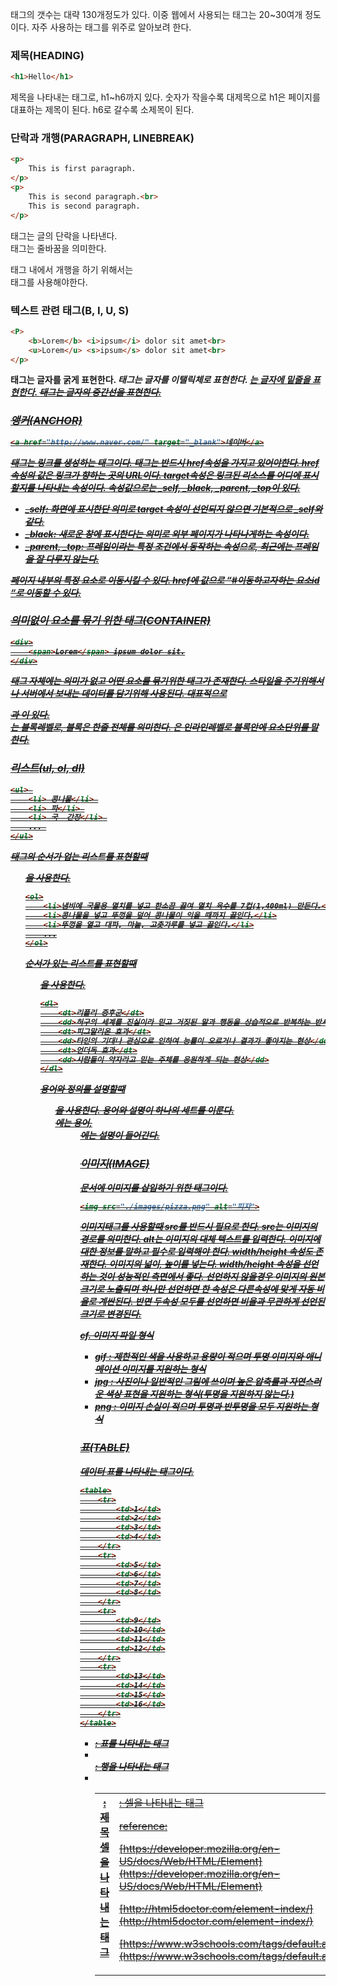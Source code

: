 태그의 갯수는 대략 130개정도가 있다. 이중 웹에서 사용되는 태그는 20~30여개 정도이다. 자주 사용하는 태그를 위주로 알아보려 한다.

### 제목(HEADING)

```html
<h1>Hello</h1>
```

제목을 나타내는 태그로, h1~h6까지 있다. 숫자가 작을수록 대제목으로 h1은 페이지를 대표하는 제목이 된다. h6로 갈수록 소제목이 된다.

### 단락과 개행(PARAGRAPH, LINEBREAK)

```html
<p>
    This is first paragraph.
</p>
<p>
    This is second paragraph.<br>
    This is second paragraph.
</p>
```

<p>태그는 글의 단락을 나타낸다. <br>태그는 줄바꿈을 의미한다. <p>태그 내에서 개행을 하기 위해서는 <br>태그를 사용해야한다.

### 텍스트 관련 태그(B, I, U, S)

```html
<P>
    <b>Lorem</b> <i>ipsum</i> dolor sit amet<br>
    <u>Lorem</u> <s>ipsum</s> dolor sit amet<br>
</p>
```

<b>태그는 글자를 굵게 표현한다. <i>태그는 글자를 이탤릭체로 표현한다. <u>는 글자에 밑줄을 표현한다. <s>태그는 글자의 중간선을 표현한다.

### 앵커(ANCHOR)

```html
<a href="http://www.naver.com/" target="_blank">네이버</a>
```

<a>태그는 링크를 생성하는 태그이다. <a>태그는 반드시 href속성을 가지고 있어야한다. href속성의 값은 링크가 향하는 곳의 URL이다. target속성은 링크된 리소스를 어디에 표시할지를 나타내는 속성이다. 속성값으로는 _self, _black, _parent, _top이 있다. 

- _self: 화면에 표시한단 의미로 target 속성이 선언되지 않으면 기본적으로 _self와 같다.
- _black: 새로운 창에 표시한다는 의미로 외부 페이지가 나타나게하는 속성이다.
- _parent, _top: 프레임이라는 특정 조건에서 동작하는 속성으로, 최근에는 프레임을 잘 다루지 않는다.

페이지 내부의 특정 요소로 이동시킬 수 있다. href에 값으로 “#이동하고자하는 요소id “로 이동할 수 있다.

### 의미없이 요소를 묶기 위한 태그(CONTAINER)

```html
<div>
    <span>Lorem</span> ipsum dolor sit.
</div>
```

태그 자체에는 의미가 없고 어떤 요소를 묶기위한 태그가 존재한다. 스타일을 주기위해서나 서버에서 보내는 데이터를 담기위해 사용된다. 대표적으로 <div>과 <span>이 있다. <div>는 블록레벨로, 블록은 한줄 전체를 의미한다. <span>은 인라인레벨로 블록안에 요소단위를 말한다. 

### 리스트(ul, ol, dl)

```html
<ul> 
    <li> 콩나물</li> 
    <li> 파</li> 
    <li> 국  간장</li> 
    ... 
</ul>
```

태그의 순서가 업는 리스트를 표현할때 <ul>을 사용한다.

```html
<ol>
    <li>냄비에 국물용 멸치를 넣고 한소끔 끓여 멸치 육수를 7컵(1,400ml) 만든다.</li>
    <li>콩나물을 넣고 뚜껑을 덮어 콩나물이 익을 때까지 끓인다.</li>
    <li>뚜껑을 열고 대파, 마늘, 고춧가루를 넣고 끓인다.</li>
    ...
</ol>
```

순서가 있는 리스트를 표현할때 <ol>을 사용한다.

```html
<dl>
    <dt>리플리 증후군</dt>
    <dd>허구의 세계를 진실이라 믿고 거짓된 말과 행동을 상습적으로 반복하는 반사회적 성격장애를 뜻하는 용어</dd>
    <dt>피그말리온 효과</dt>
    <dd>타인의 기대나 관심으로 인하여 능률이 오르거나 결과가 좋아지는 현상</dd>
    <dt>언더독 효과</dt>
    <dd>사람들이 약자라고 믿는 주체를 응원하게 되는 현상</dd>
</dl>
```

용어와 정의를 설명할떄 <ol>을 사용한다. 용어와 설명이 하나의 세트를 이룬다. <dt>에는 용어, <dd>에는 설명이 들어간다.

### 이미지(IMAGE)

문서에 이미지를 삽입하기 위한 태그이다.

```html
<img src="./images/pizza.png" alt="피자">
```

이미지태그를 사용할때 src를 반드시 필요로 한다. src는 이미지의 경로를 의미한다. alt는 이미지의 대체 텍스트를 입력한다. 이미지에 대한 정보를 말하고 필수로 입력해야 한다. width/height 속성도 존재한다. 이미지의 넓이, 높이를 넣는다. width/height 속성을 선언하는 것이 성능적인 측면에서 좋다. 선언하지 않을경우 이미지의 원본 크기로 노출되며 하나만 선언하면 한 속성은 다른속성에 맞게 자동 비율로 계싼된다. 반면 두속성 모두를 선언하면 비율과 무관하게 선언된 크기로 변경된다.

cf. 이미지 파일 형식

- gif : 제한적인 색을 사용하고 용량이 적으며 투명 이미지와 애니메이션 이미지를 지원하는 형식
- jpg : 사진이나 일반적인 그림에 쓰이며 높은 압축률과 자연스러운 색상 표현을 지원하는 형식(투명을 지원하지 않는다.)
- png : 이미지 손실이 적으며 투명과 반투명을 모두 지원하는 형식

### 표(TABLE)

데이터 표를 나타내는 태그이다.

```html
<table>
    <tr>
        <td>1</td>
        <td>2</td>
        <td>3</td>
        <td>4</td>
    </tr>
    <tr>
        <td>5</td>
        <td>6</td>
        <td>7</td>
        <td>8</td>
    </tr>
    <tr>
        <td>9</td>
        <td>10</td>
        <td>11</td>
        <td>12</td>
    </tr>
    <tr>
        <td>13</td>
        <td>14</td>
        <td>15</td>
        <td>16</td>
    </tr>
</table>
```

- <table> : 표를 나타내는 태그
- <tr> : 행을 나타내는 태그
- <th> : 제목 셀을 나타내는 태그
- <td> : 셀을 나타내는 태그

reference:

[https://developer.mozilla.org/en-US/docs/Web/HTML/Element](https://developer.mozilla.org/en-US/docs/Web/HTML/Element)

[http://html5doctor.com/element-index/](http://html5doctor.com/element-index/)

[https://www.w3schools.com/tags/default.asp](https://www.w3schools.com/tags/default.asp)

